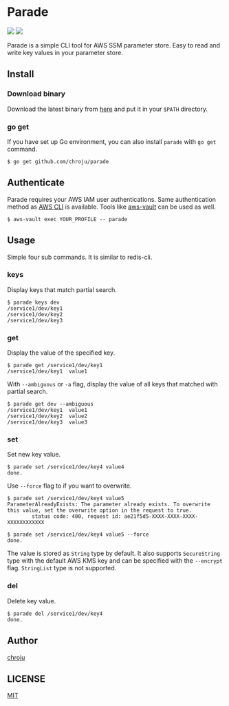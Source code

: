 Parade
======

![](https://img.shields.io/github/release/chroju/parade.svg)
![](https://github.com/chroju/parade/workflows/test/badge.svg) 

Parade is a simple CLI tool for AWS SSM parameter store. Easy to read and write key values in your parameter store.

Install
-------

### Download binary

Download the latest binary from [here](https://github.com/chroju/parade/releases) and put it in your `$PATH` directory.

### go get

If you have set up Go environment, you can also install `parade` with `go get` command.

```
$ go get github.com/chroju/parade
```

Authenticate
------------

Parade requires your AWS IAM user authentications. Same authentication method as [AWS CLI](https://docs.aws.amazon.com/cli/latest/userguide/cli-chap-configure.html) is available. Tools like [aws-vault](https://github.com/99designs/aws-vault) can be used as well.

```
$ aws-vault exec YOUR_PROFILE -- parade
```

Usage
-----

Simple four sub commands. It is similar to redis-cli. 

### keys

Display keys that match partial search.

```
$ parade keys dev
/service1/dev/key1
/service1/dev/key2
/service1/dev/key3
```

### get

Display the value of the specified key.

```
$ parade get /service1/dev/key1
/service1/dev/key1  value1
```

With `--ambiguous` or `-a` flag, display the value of all keys that matched with partial search.

```
$ parade get dev --ambiguous
/service1/dev/key1  value1
/service1/dev/key2  value2
/service1/dev/key3  value3
```

### set

Set new key value.

```
$ parade set /service1/dev/key4 value4
done.
```

Use `--force` flag to if you want to overwrite.

```
$ parade set /service1/dev/key4 value5
ParameterAlreadyExists: The parameter already exists. To overwrite this value, set the overwrite option in the request to true.
        status code: 400, request id: ae21f5d5-XXXX-XXXX-XXXX-XXXXXXXXXXXX

$ parade set /service1/dev/key4 value5 --force
done.
```

The value is stored as `String` type by default. It also supports `SecureString` type with the default AWS KMS key and can be specified with the `--encrypt` flag. `StringList` type is not supported.


### del

Delete key value.

```
$ parade del /service1/dev/key4
done.
```

Author
----

[chroju](https://github.com/chroju)

LICENSE
----

[MIT](https://github.com/chroju/parade/LICENSE)